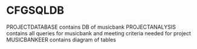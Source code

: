 # CFGSQLDB

PROJECTDATABASE contains DB of musicbank
PROJECTANALYSIS contains all queries for musicbank and meeting criteria needed for project
MUSICBANKEER contains diagram of tables 
